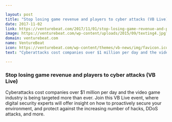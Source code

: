 ```yaml
---

layout: post
title: "Stop losing game revenue and players to cyber attacks (VB Live)"
date: 2017-11-02
link: https://venturebeat.com/2017/11/01/stop-losing-game-revenue-and-players-to-cyber-attacks-vb-live/
image: https://venturebeat.com/wp-content/uploads/2015/09/texting4.jpg?fit=780%2C500&strip=all
domain: venturebeat.com
name: VentureBeat
icon: https://venturebeat.com/wp-content/themes/vb-news/img/favicon.ico
text: "Cyberattacks cost companies over $1 million per day and the video game industry is being targeted more than ever. Join this VB Live event, where digital security experts will offer insight on how to proactively secure your environment, and protect against the increasing number of hacks, DDoS attacks, and more."

---
```


### Stop losing game revenue and players to cyber attacks (VB Live)

Cyberattacks cost companies over $1 million per day and the video game industry is being targeted more than ever. Join this VB Live event, where digital security experts will offer insight on how to proactively secure your environment, and protect against the increasing number of hacks, DDoS attacks, and more.